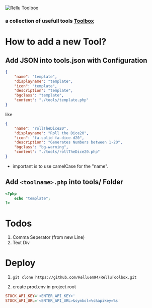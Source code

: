 ![Rellu Toolbox](https://img.relluem94.de/logos/web/rellutoolbox.png)

### a collection of usefull tools [Toolbox](https://toolbox.rellu.de)

# How to add a new Tool?

## Add JSON into tools.json with Configuration
```json
{
    "name": "template",
    "displayname": "template",
    "icon": "template",
    "description": "template",
    "bgclass": "template",
    "content": "./tools/template.php"
}
```

like

```json
{
    "name": "rollTheDice20",
    "displayname": "Roll the Dice20",
    "icon": "fa-solid fa-dice-d20",
    "description": "Generates Numbers between 1-20",
    "bgclass": "bg-warning",
    "content": "./tools/rollTheDice20.php"
}
```
* important is to use camelCase for the "name". 

## Add `<toolname>.php` into tools/ Folder
```php
<?php
    echo "template";
?>
```


# Todos

1. Comma Seperator (from new Line)
1. Text Div

# Deploy

1. ```shell
   git clone https://github.com/Relluem94/RelluToolbox.git
   ```
2. create prod.env in project root
```ini
STOCK_API_KEY='<ENTER_API_KEY>'
STOCK_API_URL='<ENTER_API_URL>&symbol=%s&apikey=%s'
```

